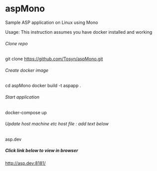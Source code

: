 # aspMono
Sample ASP application on Linux using Mono

Usage: This instruction assumes you have docker installed and working

###### Clone repo
git clone https://github.com/Tosyn/aspMono.git

###### Create docker image
cd aspMono
docker build -t aspapp .

###### Start application
docker-compose up

###### Update host machine etc host file : add text below
asp.dev

##### Click link below to view in browser
http://asp.dev:8181/
